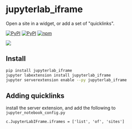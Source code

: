 # jupyterlab_iframe
Open a site in a widget, or add a set of "quicklinks".

[![PyPI](https://img.shields.io/pypi/l/jupyterlab_iframe.svg)](https://pypi.python.org/pypi/jupyterlab_iframe)
[![PyPI](https://img.shields.io/pypi/v/jupyterlab_iframe.svg)](https://pypi.python.org/pypi/jupyterlab_iframe)
[![npm](https://img.shields.io/npm/v/jupyterlab_iframe.svg)](https://www.npmjs.com/package/jupyterlab_iframe)

![](https://raw.githubusercontent.com/timkpaine/jupyterlab_iframe/master/docs/example1.gif)

## Install
```bash
pip install jupyterlab_iframe
jupyter labextension install jupyterlab_iframe
jupyter serverextension enable --py jupyterlab_iframe
```

## Adding quicklinks
install the server extension, and add the following to `jupyter_notebook_config.py`

```python3
c.JupyterLabIFrame.iframes = ['list', 'of', 'sites']
```
